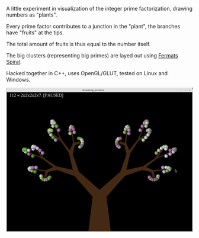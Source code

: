 A little experiment in visualization of the integer prime factorization, drawing numbers as "plants".

Every prime factor contributes to a junction in the "plant", the branches have "fruits" at the tips.

The total amount of fruits is thus equal to the number itself.

The big clusters (representing big primes) are layed out using [Fermats Spiral](http://en.wikipedia.org/wiki/Fermat's_spiral).

Hacked together in C++, uses OpenGL/GLUT, tested on Linux and Windows.

![screenshot](data/screen.png)